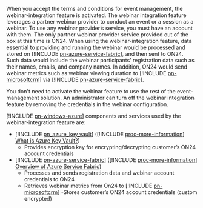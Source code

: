 When you accept the terms and conditions for event management, the webinar-integration feature is activated. The webinar integration feature leverages a partner webinar provider to conduct an event or a session as a webinar. To use any webinar provider’s service, you must have an account with them. The only partner webinar provider service provided out of the box at this time is ON24. When using the webinar-integration feature, data essential to providing and running the webinar would be processed and stored on [!INCLUDE [pn-azure-service-fabric](../includes/pn-azure-service-fabric.md)], and then sent to ON24. Such data would include the webinar participants’ registration data such as their names, emails, and company names. In addition, ON24 would send webinar metrics such as webinar viewing duration to [!INCLUDE [pn-microsoftcrm](../includes/pn-microsoftcrm.md)] via [!INCLUDE [pn-azure-service-fabric](../includes/pn-azure-service-fabric.md)].

You don't need to activate the webinar feature to use the rest of the event-management solution. An administrator can turn off the webinar integration feature by removing the credentials in the webinar configuration.

[!INCLUDE [pn-windows-azure](../includes/pn-windows-azure.md)] components and services used by the webinar-integration feature are:

- [!INCLUDE [pn_azure_key_vault](../includes/pn_azure_key_vault.md)] ([!INCLUDE [proc-more-information](../includes/proc-more-information.md)] [What is Azure Key Vault?](/azure/key-vault/key-vault-whatis))
  - Provides encryption key for encrypting/decrypting customer’s ON24 account credentials
- [!INCLUDE [pn-azure-service-fabric](../includes/pn-azure-service-fabric.md)] ([!INCLUDE [proc-more-information](../includes/proc-more-information.md)] [Overview of Azure Service Fabric](/azure/service-fabric/service-fabric-overview))
  - Processes and sends registration data and webinar account credentials to ON24
  - Retrieves webinar metrics from On24 to [!INCLUDE [pn-microsoftcrm](../includes/pn-microsoftcrm.md)]
    -Stores customer’s ON24 account credentials (custom encrypted)